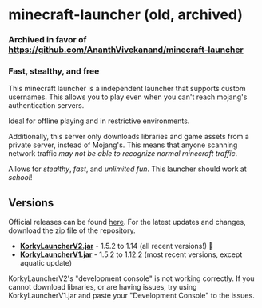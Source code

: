 # minecraft-launcher (old, archived)

### Archived in favor of https://github.com/AnanthVivekanand/minecraft-launcher

### Fast, stealthy, and free

This minecraft launcher is a independent launcher that supports custom usernames. This allows you to play even when you can't reach mojang's authentication servers.

Ideal for offline playing and in restrictive environments.

Additionally, this server only downloads libraries and game assets from a private server, instead of Mojang's. This means that anyone scanning network traffic *may not be able to recognize normal minecraft traffic*.

Allows for *stealthy*, *fast*, and *unlimited fun*. This launcher should work at *school*!

## Versions

Official releases can be found [here](https://github.com/KorkyMonster/minecraft-launcher/releases). For the latest updates and changes, download the zip file of the repository.

- **[KorkyLauncherV2.jar](KorkyLauncherV2.jar)** - 1.5.2 to 1.14 (all recent versions!) :tada:
- **[KorkyLauncherV1.jar](KorkyLauncherV1.jar)** - 1.5.2 to 1.12.2 (most recent versions, except aquatic update)

KorkyLauncherV2's "development console" is not working correctly. If you cannot download libraries, or are having issues, try using KorkyLauncherV1.jar and paste your "Development Console" to the issues.

